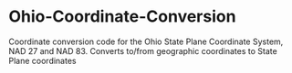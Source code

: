# Ohio-Coordinate-Conversion
Coordinate conversion code for the Ohio State Plane Coordinate System, NAD 27 and NAD 83. Converts to/from geographic coordinates to State Plane coordinates
